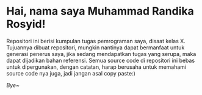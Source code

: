 # Hai, nama saya Muhammad Randika Rosyid!
Repositori ini berisi kumpulan tugas pemrograman saya, disaat kelas X.
Tujuannya dibuat repositori, mungkin nantinya dapat bermanfaat untuk generasi penerus saya, jika sedang mendapatkan tugas yang serupa, maka dapat dijadikan bahan referensi.
Semua source code di repositori ini bebas untuk dipergunakan, dengan catatan, harap berusaha untuk memahami source code nya juga, jadi jangan asal copy paste:)

_Bye~_
